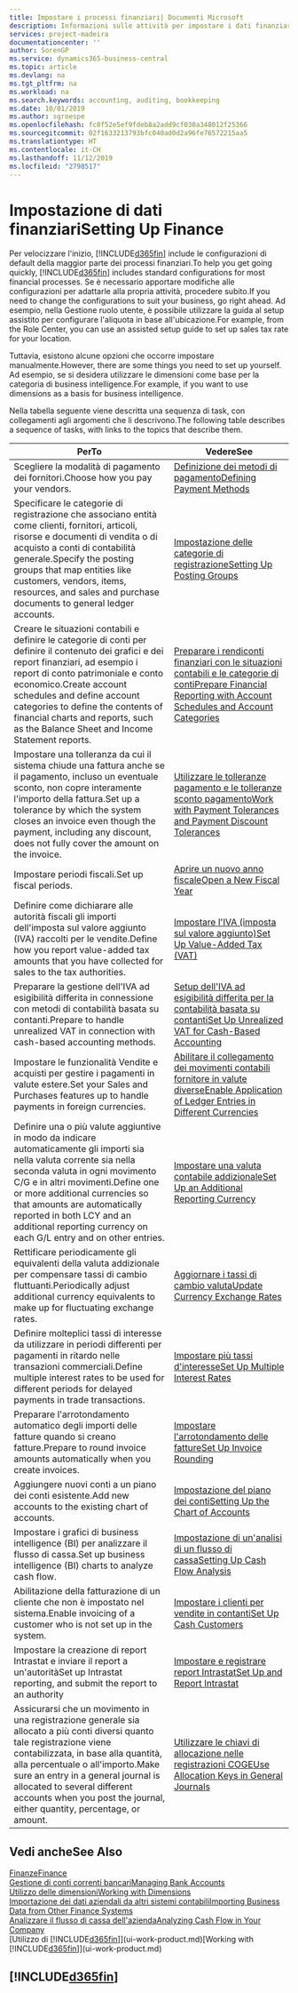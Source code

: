 ```yaml
---
title: Impostare i processi finanziari| Documenti Microsoft
description: Informazioni sulle attività per impostare i dati finanziari nella propria attività per adattarli alle esigenze di contabilità, controllo e gestione dei libri contabili.
services: project-madeira
documentationcenter: ''
author: SorenGP
ms.service: dynamics365-business-central
ms.topic: article
ms.devlang: na
ms.tgt_pltfrm: na
ms.workload: na
ms.search.keywords: accounting, auditing, bookkeeping
ms.date: 10/01/2019
ms.author: sgroespe
ms.openlocfilehash: fc8f52e5ef9fdeb8a2add9cf030a348012f25366
ms.sourcegitcommit: 02f1633213793bfc040ad0d2a96fe76572215aa5
ms.translationtype: HT
ms.contentlocale: it-CH
ms.lasthandoff: 11/12/2019
ms.locfileid: "2798517"
---
```

# <a name="setting-up-finance"></a><span data-ttu-id="abda7-103">Impostazione di dati finanziari</span><span class="sxs-lookup"><span data-stu-id="abda7-103">Setting Up Finance</span></span>
<span data-ttu-id="abda7-104">Per velocizzare l'inizio, [!INCLUDE[d365fin](includes/d365fin_md.md)] include le configurazioni di default della maggior parte dei processi finanziari.</span><span class="sxs-lookup"><span data-stu-id="abda7-104">To help you get going quickly, [!INCLUDE[d365fin](includes/d365fin_md.md)] includes standard configurations for most financial processes.</span></span> <span data-ttu-id="abda7-105">Se è necessario apportare modifiche alle configurazioni per adattarle alla propria attività, procedere subito.</span><span class="sxs-lookup"><span data-stu-id="abda7-105">If you need to change the configurations to suit your business, go right ahead.</span></span> <span data-ttu-id="abda7-106">Ad esempio, nella Gestione ruolo utente, è possibile utilizzare la guida al setup assistito per configurare l'aliquota in base all'ubicazione.</span><span class="sxs-lookup"><span data-stu-id="abda7-106">For example, from the Role Center, you can use an assisted setup guide to set up sales tax rate for your location.</span></span>  

<span data-ttu-id="abda7-107">Tuttavia, esistono alcune opzioni che occorre impostare manualmente.</span><span class="sxs-lookup"><span data-stu-id="abda7-107">However, there are some things you need to set up yourself.</span></span> <span data-ttu-id="abda7-108">Ad esempio, se si desidera utilizzare le dimensioni come base per la categoria di business intelligence.</span><span class="sxs-lookup"><span data-stu-id="abda7-108">For example, if you want to use dimensions as a basis for business intelligence.</span></span>  

<span data-ttu-id="abda7-109">Nella tabella seguente viene descritta una sequenza di task, con collegamenti agli argomenti che li descrivono.</span><span class="sxs-lookup"><span data-stu-id="abda7-109">The following table describes a sequence of tasks, with links to the topics that describe them.</span></span>

| <span data-ttu-id="abda7-110">Per</span><span class="sxs-lookup"><span data-stu-id="abda7-110">To</span></span> | <span data-ttu-id="abda7-111">Vedere</span><span class="sxs-lookup"><span data-stu-id="abda7-111">See</span></span> |
| --- | --- |
| <span data-ttu-id="abda7-112">Scegliere la modalità di pagamento dei fornitori.</span><span class="sxs-lookup"><span data-stu-id="abda7-112">Choose how you pay your vendors.</span></span> |[<span data-ttu-id="abda7-113">Definizione dei metodi di pagamento</span><span class="sxs-lookup"><span data-stu-id="abda7-113">Defining Payment Methods</span></span>](finance-payment-methods.md) |
| <span data-ttu-id="abda7-114">Specificare le categorie di registrazione che associano entità come clienti, fornitori, articoli, risorse e documenti di vendita o di acquisto a conti di contabilità generale.</span><span class="sxs-lookup"><span data-stu-id="abda7-114">Specify the posting groups that map entities like customers, vendors, items, resources, and sales and purchase documents to general ledger accounts.</span></span> |[<span data-ttu-id="abda7-115">Impostazione delle categorie di registrazione</span><span class="sxs-lookup"><span data-stu-id="abda7-115">Setting Up Posting Groups</span></span>](finance-posting-groups.md)|
|<span data-ttu-id="abda7-116">Creare le situazioni contabili e definire le categorie di conti per definire il contenuto dei grafici e dei report finanziari, ad esempio i report di conto patrimoniale e conto economico.</span><span class="sxs-lookup"><span data-stu-id="abda7-116">Create account schedules and define account categories to define the contents of financial charts and reports, such as the Balance Sheet and Income Statement reports.</span></span>|[<span data-ttu-id="abda7-117">Preparare i rendiconti finanziari con le situazioni contabili e le categorie di conti</span><span class="sxs-lookup"><span data-stu-id="abda7-117">Prepare Financial Reporting with Account Schedules and Account Categories</span></span>](bi-how-work-account-schedule.md)|
|<span data-ttu-id="abda7-118">Impostare una tolleranza da cui il sistema chiude una fattura anche se il pagamento, incluso un eventuale sconto, non copre interamente l'importo della fattura.</span><span class="sxs-lookup"><span data-stu-id="abda7-118">Set up a tolerance by which the system closes an invoice even though the payment, including any discount, does not fully cover the amount on the invoice.</span></span>|[<span data-ttu-id="abda7-119">Utilizzare le tolleranze pagamento e le tolleranze sconto pagamento</span><span class="sxs-lookup"><span data-stu-id="abda7-119">Work with Payment Tolerances and Payment Discount Tolerances</span></span>](finance-payment-tolerance-and-payment-discount-tolerance.md)|
| <span data-ttu-id="abda7-120">Impostare periodi fiscali.</span><span class="sxs-lookup"><span data-stu-id="abda7-120">Set up fiscal periods.</span></span> |[<span data-ttu-id="abda7-121">Aprire un nuovo anno fiscale</span><span class="sxs-lookup"><span data-stu-id="abda7-121">Open a New Fiscal Year</span></span>](finance-how-open-new-fiscal-year.md) |
| <span data-ttu-id="abda7-122">Definire come dichiarare alle autorità fiscali gli importi dell'imposta sul valore aggiunto (IVA) raccolti per le vendite.</span><span class="sxs-lookup"><span data-stu-id="abda7-122">Define how you report value-added tax amounts that you have collected for sales to the tax authorities.</span></span> |[<span data-ttu-id="abda7-123">Impostare l'IVA (imposta sul valore aggiunto)</span><span class="sxs-lookup"><span data-stu-id="abda7-123">Set Up Value-Added Tax (VAT)</span></span>](finance-setup-vat.md)|
|<span data-ttu-id="abda7-124">Preparare la gestione dell'IVA ad esigibilità differita in connessione con metodi di contabilità basata su contanti.</span><span class="sxs-lookup"><span data-stu-id="abda7-124">Prepare to handle unrealized VAT in connection with cash-based accounting methods.</span></span>|[<span data-ttu-id="abda7-125">Setup dell'IVA ad esigibilità differita per la contabilità basata su contanti</span><span class="sxs-lookup"><span data-stu-id="abda7-125">Set Up Unrealized VAT for Cash-Based Accounting</span></span>](finance-setup-unrealized-vat.md)|
| <span data-ttu-id="abda7-126">Impostare le funzionalità Vendite e acquisti per gestire i pagamenti in valute estere.</span><span class="sxs-lookup"><span data-stu-id="abda7-126">Set your Sales and Purchases features up to handle payments in foreign currencies.</span></span>|[<span data-ttu-id="abda7-127">Abilitare il collegamento dei movimenti contabili fornitore in valute diverse</span><span class="sxs-lookup"><span data-stu-id="abda7-127">Enable Application of Ledger Entries in Different Currencies</span></span>](finance-how-enable-application-ledger-entries-different-currencies.md)
|<span data-ttu-id="abda7-128">Definire una o più valute aggiuntive in modo da indicare automaticamente gli importi sia nella valuta corrente sia nella seconda valuta in ogni movimento C/G e in altri movimenti.</span><span class="sxs-lookup"><span data-stu-id="abda7-128">Define one or more additional currencies so that amounts are automatically reported in both LCY and an additional reporting currency on each G/L entry and on other entries.</span></span>|[<span data-ttu-id="abda7-129">Impostare una valuta contabile addizionale</span><span class="sxs-lookup"><span data-stu-id="abda7-129">Set Up an Additional Reporting Currency</span></span>](finance-how-setup-additional-currencies.md)|
|<span data-ttu-id="abda7-130">Rettificare periodicamente gli equivalenti della valuta addizionale per compensare tassi di cambio fluttuanti.</span><span class="sxs-lookup"><span data-stu-id="abda7-130">Periodically adjust additional currency equivalents to make up for fluctuating exchange rates.</span></span>|[<span data-ttu-id="abda7-131">Aggiornare i tassi di cambio valuta</span><span class="sxs-lookup"><span data-stu-id="abda7-131">Update Currency Exchange Rates</span></span>](finance-how-update-currencies.md)|
|<span data-ttu-id="abda7-132">Definire molteplici tassi di interesse da utilizzare in periodi differenti per pagamenti in ritardo nelle transazioni commerciali.</span><span class="sxs-lookup"><span data-stu-id="abda7-132">Define multiple interest rates to be used for different periods for delayed payments in trade transactions.</span></span>|[<span data-ttu-id="abda7-133">Impostare più tassi d'interesse</span><span class="sxs-lookup"><span data-stu-id="abda7-133">Set Up Multiple Interest Rates</span></span>](finance-how-to-set-up-multiple-interest-rates.md)|
|<span data-ttu-id="abda7-134">Preparare l'arrotondamento automatico degli importi delle fatture quando si creano fatture.</span><span class="sxs-lookup"><span data-stu-id="abda7-134">Prepare to round invoice amounts automatically when you create invoices.</span></span>|[<span data-ttu-id="abda7-135">Impostare l'arrotondamento delle fatture</span><span class="sxs-lookup"><span data-stu-id="abda7-135">Set Up Invoice Rounding</span></span>](finance-set-up-invoice-rounding.md)|
| <span data-ttu-id="abda7-136">Aggiungere nuovi conti a un piano dei conti esistente.</span><span class="sxs-lookup"><span data-stu-id="abda7-136">Add new accounts to the existing chart of accounts.</span></span> |[<span data-ttu-id="abda7-137">Impostazione del piano dei conti</span><span class="sxs-lookup"><span data-stu-id="abda7-137">Setting Up the Chart of Accounts</span></span>](finance-setup-chart-accounts.md) |
| <span data-ttu-id="abda7-138">Impostare i grafici di business intelligence (BI) per analizzare il flusso di cassa.</span><span class="sxs-lookup"><span data-stu-id="abda7-138">Set up business intelligence (BI) charts to analyze cash flow.</span></span> |[<span data-ttu-id="abda7-139">Impostazione di un'analisi di un flusso di cassa</span><span class="sxs-lookup"><span data-stu-id="abda7-139">Setting Up Cash Flow Analysis</span></span>](finance-setup-cash-flow-analyses.md) |
|<span data-ttu-id="abda7-140">Abilitazione della fatturazione di un cliente che non è impostato nel sistema.</span><span class="sxs-lookup"><span data-stu-id="abda7-140">Enable invoicing of a customer who is not set up in the system.</span></span>|[<span data-ttu-id="abda7-141">Impostare i clienti per vendite in contanti</span><span class="sxs-lookup"><span data-stu-id="abda7-141">Set Up Cash Customers</span></span>](finance-how-to-set-up-cash-customers.md)|
| <span data-ttu-id="abda7-142">Impostare la creazione di report Intrastat e inviare il report a un'autorità</span><span class="sxs-lookup"><span data-stu-id="abda7-142">Set up Intrastat reporting, and submit the report to an authority</span></span> | [<span data-ttu-id="abda7-143">Impostare e registrare report Intrastat</span><span class="sxs-lookup"><span data-stu-id="abda7-143">Set Up and Report Intrastat</span></span>](finance-how-setup-report-intrastat.md)|
|<span data-ttu-id="abda7-144">Assicurarsi che un movimento in una registrazione generale sia allocato a più conti diversi quanto tale registrazione viene contabilizzata, in base alla quantità, alla percentuale o all'importo.</span><span class="sxs-lookup"><span data-stu-id="abda7-144">Make sure an entry in a general journal is allocated to several different accounts when you post the journal, either quantity, percentage, or amount.</span></span>|[<span data-ttu-id="abda7-145">Utilizzare le chiavi di allocazione nelle registrazioni COGE</span><span class="sxs-lookup"><span data-stu-id="abda7-145">Use Allocation Keys in General Journals</span></span>](ui-how-use-allocation-keys-general-journals.md)|

## <a name="see-also"></a><span data-ttu-id="abda7-146">Vedi anche</span><span class="sxs-lookup"><span data-stu-id="abda7-146">See Also</span></span>
[<span data-ttu-id="abda7-147">Finanze</span><span class="sxs-lookup"><span data-stu-id="abda7-147">Finance</span></span>](finance.md)  
[<span data-ttu-id="abda7-148">Gestione di conti correnti bancari</span><span class="sxs-lookup"><span data-stu-id="abda7-148">Managing Bank Accounts</span></span>](bank-manage-bank-accounts.md)  
[<span data-ttu-id="abda7-149">Utilizzo delle dimensioni</span><span class="sxs-lookup"><span data-stu-id="abda7-149">Working with Dimensions</span></span>](finance-dimensions.md)  
[<span data-ttu-id="abda7-150">Importazione dei dati aziendali da altri sistemi contabili</span><span class="sxs-lookup"><span data-stu-id="abda7-150">Importing Business Data from Other Finance Systems</span></span>](across-import-data-configuration-packages.md)  
[<span data-ttu-id="abda7-151">Analizzare il flusso di cassa dell'azienda</span><span class="sxs-lookup"><span data-stu-id="abda7-151">Analyzing Cash Flow in Your Company</span></span>](finance-analyze-cash-flow.md)  
<span data-ttu-id="abda7-152">[Utilizzo di [!INCLUDE[d365fin](includes/d365fin_md.md)]](ui-work-product.md)</span><span class="sxs-lookup"><span data-stu-id="abda7-152">[Working with [!INCLUDE[d365fin](includes/d365fin_md.md)]](ui-work-product.md)</span></span>  

## [!INCLUDE[d365fin](includes/free_trial_md.md)]  
